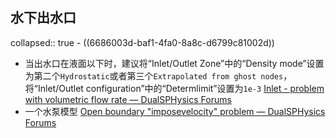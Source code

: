 ## 水下出水口
collapsed:: true
	- ((6686003d-baf1-4fa0-8a8c-d6799c81002d))
- 当出水口在液面以下时，建议将“Inlet/Outlet Zone”中的“Density mode”设置为第二个`Hydrostatic`或者第三个`Extrapolated from ghost nodes`，将“Inlet/Outlet configuration”中的“Determlimit”设置为`1e-3` [Inlet - problem with volumetric flow rate — DualSPHysics Forums](https://forums.dual.sphysics.org/discussion/1965/inlet-problem-with-volumetric-flow-rate#_prevue)
- 一个水泵模型 [Open boundary "imposevelocity" problem — DualSPHysics Forums](https://forums.dual.sphysics.org/discussion/1704/open-boundary-imposevelocity-problem)